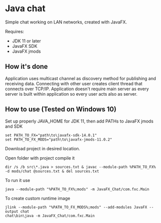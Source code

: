 # Java chat
Simple chat working on LAN networks, created with JavaFX.

Requires:
- JDK 11 or later
- JavaFX SDK
- JavaFX jmods

## How it's done

 Application uses multicast channel as discovery method for publishing and receiving data.
 Connecting with other user creates client thread that connects over TCP/IP.
 Application doesn't require main server as every server is built within application so
 every user acts also as server.
 
## How to use (Tested on Windows 10)

Set up properly JAVA_HOME for JDK 11, then add PATHs to JavaFX jmods and SDK
```
set PATH_TO_FX="path\to\javafx-sdk-14.0.1"
set PATH_TO_FX_MODS="path\to\javafx-jmods-11.0.2"
```

Download project in desired location.

Open folder with project compile it
```
dir /s /b src\*.java > sources.txt & javac --module-path %PATH_TO_FX% -d mods/chat @sources.txt & del sources.txt
```

To run it use
```
java --module-path "%PATH_TO_FX%;mods" -m JavaFX_Chat/com.fxc.Main
```

To create custom runtime image
```
jlink --module-path "%PATH_TO_FX_MODS%;mods" --add-modules JavaFX --output chat
chat\bin\java -m JavaFX_Chat/com.fxc.Main
```

